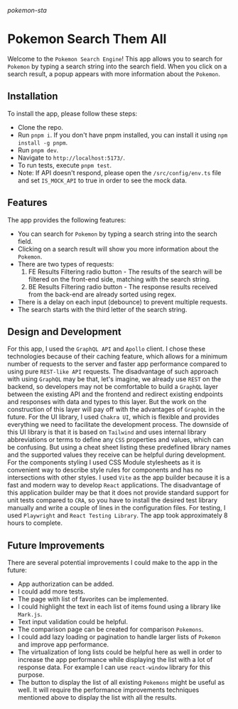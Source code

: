 *pokemon-sta*

# **Pokemon Search Them All**

Welcome to the `Pokemon Search Engine`! This app allows you to search for `Pokemon` by typing a search string into the search field. When you click on a search result, a popup appears with more information about the `Pokemon`.

## Installation
To install the app, please follow these steps:

- Clone the repo.
- Run `pnpm i`. If you don't have pnpm installed, you can install it using `npm install -g pnpm`.
- Run `pnpm dev`.
- Navigate to `http://localhost:5173/`.
- To run tests, execute `pnpm test`.
- Note: If API doesn't respond, please open the `/src/config/env.ts` file and set `IS_MOCK_API` to true in order to see the mock data.

## Features
The app provides the following features:

- You can search for `Pokemon` by typing a search string into the search field.
- Clicking on a search result will show you more information about the `Pokemon`.
- There are two types of requests:
  1. FE Results Filtering radio button - The results of the search will be filtered on the front-end side, matching with the search string.
  2. BE Results Filtering radio button - The response results received from the back-end are already sorted using regex.
- There is a delay on each input (debounce) to prevent multiple requests.
- The search starts with the third letter of the search string.


## Design and Development
For this app, I used the `GraphQL API` and `Apollo` client. I chose these technologies because of their caching feature, which allows for a minimum number of requests to the server and faster app performance compared to using pure `REST-like API` requests. The disadvantage of such approach with using `GraphQL` may be that, let's imagine, we already use `REST` on the backend, so developers may not be comfortable to build a `GraphQL` layer between the existing API and the frontend and redirect existing endpoints and responses with data and types to this layer. But the work on the construction of this layer will pay off with the advantages of `GraphQL` in the future.
For the UI library, I used `Chakra UI`, which is flexible and provides everything we need to facilitate the development process. The downside of this UI library is that it is based on `Tailwind` and uses internal library abbreviations or terms to define any `CSS` properties and values, which can be confusing. But using a cheat sheet listing these predefined library names and the supported values they receive can be helpful during development.
For the components styling I used CSS Module stylesheets as it is convenient way to describe style rules for components and has no intersections with other styles.
I used `Vite` as the app builder because it is a fast and modern way to develop `React` applications. The disadvantage of this application builder may be that it does not provide standard support for unit tests compared to `CRA`, so you have to install the desired test library manually and write a couple of lines in the configuration files.
For testing, I used `Playwright` and `React Testing Library`. The app took approximately 8 hours to complete.

## Future Improvements
There are several potential improvements I could make to the app in the future:

- App authorization can be added.
- I could add more tests.
- The page with list of favorites can be implemented.
- I could highlight the text in each list of items found using a library like `Mark.js`.
- Text input validation could be helpful.
- The comparison page can be created for comparison `Pokemons`.
- I could add lazy loading or pagination to handle larger lists of `Pokemon` and improve app performance.
- The virtualization of long lists could be helpful here as well in order to increase the app performance while displaying the list with a lot of response data. For example I can use `react-window` library for this purpose.
- The button to display the list of all existing `Pokemons` might be useful as well. It will require the performance improvements techniques mentioned above to display the list with all the results.
